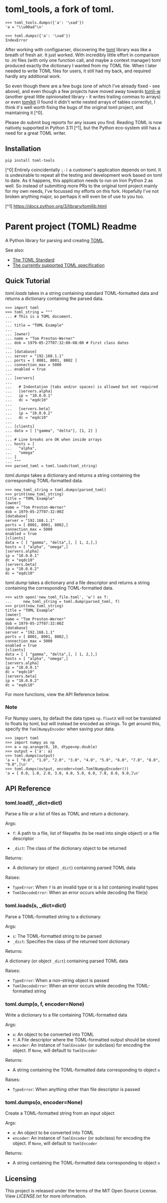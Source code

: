 # toml_tools, a fork of toml.

    >>> toml_tools.dumps({'a': '\xad'})
    'a = "\\u00ad"\n'

    >>> toml.dumps({'a': '\xad'})
    IndexError

After working with configparser, discovering the [toml](https://github.com/uiri/toml) library was like a
breath of fresh air.  It just worked.  With incredibly little effort in comparison to .ini files (with only one
function call, and maybe a context manager) toml produced exactly the dictionary I wanted from my TOML file.  When I 
later needed to write TOML files for users, it still had my back, and required hardly any additional work.

So even though there are a few bugs (one of which I've already fixed - see above), and even though a few projects have 
moved away towards [tomli-w](https://github.com/hukkin/tomli-w) (another great little opinionated library - it writes trailing commas to arrays) or even [tomlkit](https://github.com/sdispater/tomlkit) (I found it didn't write nested arrays of tables correctly), I think it's well worth fixing the bugs of the original toml project, and maintaining it [^0].  

Please do submit bug reports for any issues you find.  Reading TOML is now natively supported in Python 3.11 [^1], but the 
Python eco-system still has a need for a great TOML writer.

## Installation

    pip install toml-tools

[^0]  Entirely coincidentally `;-)` a customer's application depends on toml.  It is
undesirable to repeat all the testing and development work based on toml to date.  As it 
happens, this application needs to run on Iron Python 2 as well.  So instead of submitting 
more PRs to the original toml project mainly for my own needs, I've focussed my efforts on 
this fork.  Hopefully I've not broken anything major, so perhaps it will even be of use 
to you too.

[^1] https://docs.python.org/3/library/tomllib.html

# Parent project (TOML) Readme

A Python library for parsing and creating
[TOML](https://en.wikipedia.org/wiki/TOML).

See also:

-   [The TOML Standard](https://github.com/toml-lang/toml)
-   [The currently supported TOML
    specification](https://github.com/toml-lang/toml/blob/v0.5.0/README.md)

## Quick Tutorial

*toml.loads* takes in a string containing standard TOML-formatted data
and returns a dictionary containing the parsed data.

```
>>> import toml
>>> toml_string = """
... # This is a TOML document.
...
... title = "TOML Example"
...
... [owner]
... name = "Tom Preston-Werner"
... dob = 1979-05-27T07:32:00-08:00 # First class dates
...
... [database]
... server = "192.168.1.1"
... ports = [ 8001, 8001, 8002 ]
... connection_max = 5000
... enabled = true
...
... [servers]
...
...   # Indentation (tabs and/or spaces) is allowed but not required
...   [servers.alpha]
...   ip = "10.0.0.1"
...   dc = "eqdc10"
...
...   [servers.beta]
...   ip = "10.0.0.2"
...   dc = "eqdc10"
...
... [clients]
... data = [ ["gamma", "delta"], [1, 2] ]
...
... # Line breaks are OK when inside arrays
... hosts = [
...   "alpha",
...   "omega"
... ]
... """
>>> parsed_toml = toml.loads(toml_string)
```

*toml.dumps* takes a dictionary and returns a string containing the
corresponding TOML-formatted data.

```
>>> new_toml_string = toml.dumps(parsed_toml)
>>> print(new_toml_string)
title = "TOML Example"
[owner]
name = "Tom Preston-Werner"
dob = 1979-05-27T07:32:00Z
[database]
server = "192.168.1.1"
ports = [ 8001, 8001, 8002,]
connection_max = 5000
enabled = true
[clients]
data = [ [ "gamma", "delta",], [ 1, 2,],]
hosts = [ "alpha", "omega",]
[servers.alpha]
ip = "10.0.0.1"
dc = "eqdc10"
[servers.beta]
ip = "10.0.0.2"
dc = "eqdc10"
```

*toml.dump* takes a dictionary and a file descriptor and returns a
string containing the corresponding TOML-formatted data.

```
>>> with open('new_toml_file.toml', 'w') as f:
...     new_toml_string = toml.dump(parsed_toml, f)
>>> print(new_toml_string)
title = "TOML Example"
[owner]
name = "Tom Preston-Werner"
dob = 1979-05-27T07:32:00Z
[database]
server = "192.168.1.1"
ports = [ 8001, 8001, 8002,]
connection_max = 5000
enabled = true
[clients]
data = [ [ "gamma", "delta",], [ 1, 2,],]
hosts = [ "alpha", "omega",]
[servers.alpha]
ip = "10.0.0.1"
dc = "eqdc10"
[servers.beta]
ip = "10.0.0.2"
dc = "eqdc10"
```

For more functions, view the API Reference below.

### Note

For Numpy users, by default the data types `np.floatX` will not be
translated to floats by toml, but will instead be encoded as strings. To
get around this, specify the `TomlNumpyEncoder` when saving your data.

```
>>> import toml
>>> import numpy as np
>>> a = np.arange(0, 10, dtype=np.double)
>>> output = {'a': a}
>>> toml.dumps(output)
'a = [ "0.0", "1.0", "2.0", "3.0", "4.0", "5.0", "6.0", "7.0", "8.0", "9.0",]\n'
>>> toml.dumps(output, encoder=toml.TomlNumpyEncoder())
'a = [ 0.0, 1.0, 2.0, 3.0, 4.0, 5.0, 6.0, 7.0, 8.0, 9.0,]\n'
```

## API Reference

### toml.load(f, _dict=dict)

Parse a file or a list of files as TOML and return a dictionary.

Args:

 - `f`: A path to a file, list of filepaths (to be read into
single object) or a file descriptor

 - `_dict`: The class of the dictionary object to be returned

Returns:

 - A dictionary (or object `_dict`) containing parsed TOML data

Raises:

 -   `TypeError`: When `f` is an invalid type or is a list
            containing invalid types
 -   `TomlDecodeError`: When an error occurs while decoding the
            file(s)

### toml.loads(s, _dict=dict)

Parse a TOML-formatted string to a dictionary.

Args:
 -   `s`: The TOML-formatted string to be parsed
 -   `_dict`: Specifies the class of the returned toml dictionary

Returns:

   A dictionary (or object `_dict`) containing parsed TOML data

Raises:

 -   `TypeError`: When a non-string object is passed
 -   `TomlDecodeError`: When an error occurs while decoding the
    TOML-formatted string

### toml.dump(o, f, encoder=None)

Write a dictionary to a file containing TOML-formatted data

Args:

 -   `o`: An object to be converted into TOML
 -   `f`: A File descriptor where the TOML-formatted output
    should be stored
 -   `encoder`: An instance of `TomlEncoder` (or subclass) for
    encoding the object. If `None`, will default to
    `TomlEncoder`

Returns:

 - A string containing the TOML-formatted data corresponding to
        object `o`

Raises:

 - `TypeError`: When anything other than file descriptor is
            passed

### toml.dumps(o, encoder=None)

Create a TOML-formatted string from an input object

Args:

 -   `o`: An object to be converted into TOML
 -   `encoder`: An instance of `TomlEncoder` (or subclass) for
    encoding the object. If `None`, will default to
    `TomlEncoder`

Returns:

 - A string containing the TOML-formatted data corresponding to object `o`

## Licensing

This project is released under the terms of the MIT Open Source License.
View *LICENSE.txt* for more information.
